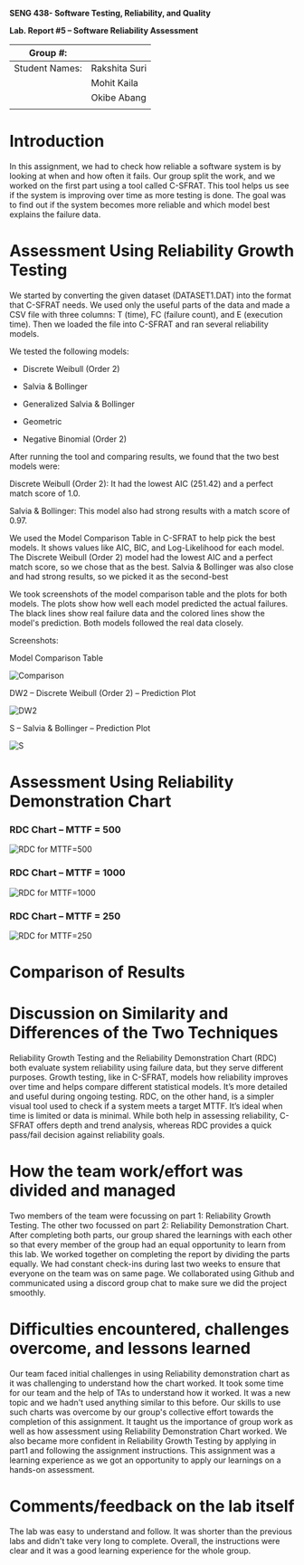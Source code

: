 **SENG 438- Software Testing, Reliability, and Quality**

**Lab. Report \#5 – Software Reliability Assessment**

| Group \#:       |   |
|-----------------|---|
| Student Names:  |Rakshita Suri   |
|                 |Mohit Kaila   |
|                 |Okibe Abang   |
|                 |   |

# Introduction

In this assignment, we had to check how reliable a software system is by looking at when and how often it fails. Our group split the work, and we worked on the first part using a tool called C-SFRAT. This tool helps us see if the system is improving over time as more testing is done. The goal was to find out if the system becomes more reliable and which model best explains the failure data.

# Assessment Using Reliability Growth Testing 

We started by converting the given dataset (DATASET1.DAT) into the format that C-SFRAT needs. We used only the useful parts of the data and made a CSV file with three columns: T (time), FC (failure count), and E (execution time). Then we loaded the file into C-SFRAT and ran several reliability models.

We tested the following models:

- Discrete Weibull (Order 2)

- Salvia & Bollinger

- Generalized Salvia & Bollinger

- Geometric

- Negative Binomial (Order 2)

After running the tool and comparing results, we found that the two best models were:

Discrete Weibull (Order 2): It had the lowest AIC (251.42) and a perfect match score of 1.0.

Salvia & Bollinger: This model also had strong results with a match score of 0.97.

We used the Model Comparison Table in C-SFRAT to help pick the best models. It shows values like AIC, BIC, and Log-Likelihood for each model. The Discrete Weibull (Order 2) model had the lowest AIC and a perfect match score, so we chose that as the best. Salvia & Bollinger was also close and had strong results, so we picked it as the second-best

We took screenshots of the model comparison table and the plots for both models. The plots show how well each model predicted the actual failures. The black lines show real failure data and the colored lines show the model's prediction. Both models followed the real data closely.

Screenshots:

Model Comparison Table

![Comparison](images/comparison.png)

DW2 – Discrete Weibull (Order 2) – Prediction Plot

![DW2](images/DW2.png)

S – Salvia & Bollinger – Prediction Plot

![S](images/S.png)

# Assessment Using Reliability Demonstration Chart 

### RDC Chart – MTTF = 500
![RDC for MTTF=500](./RDC(2).jpg)

### RDC Chart – MTTF = 1000
![RDC for MTTF=1000](./RDC(3).jpg)

### RDC Chart – MTTF = 250
![RDC for MTTF=250](./RDC(1).jpg)

# 

# Comparison of Results

# Discussion on Similarity and Differences of the Two Techniques
Reliability Growth Testing and the Reliability Demonstration Chart (RDC) both evaluate system reliability using failure data, but they serve different purposes. Growth testing, like in C-SFRAT, models how reliability improves over time and helps compare different statistical models. It’s more detailed and useful during ongoing testing. RDC, on the other hand, is a simpler visual tool used to check if a system meets a target MTTF. It’s ideal when time is limited or data is minimal. While both help in assessing reliability, C-SFRAT offers depth and trend analysis, whereas RDC provides a quick pass/fail decision against reliability goals.

# How the team work/effort was divided and managed
Two members of the team were focussing on part 1: Reliability Growth Testing. The other two focussed on part 2: Reliability Demonstration Chart. After completing both parts, our group shared the learnings with each other so that every member of the group had an equal opportunity to learn from this lab. We worked together on completing the report by dividing the parts equally. We had constant check-ins during last two weeks to ensure that everyone on the team was on same page. We collaborated using Github and communicated using a discord group chat to make sure we did the project smoothly. 

# Difficulties encountered, challenges overcome, and lessons learned
Our team faced initial challenges in using Reliability demonstration chart as it was challenging to understand how the chart worked. It took some time for our team and the help of TAs to understand how it worked. It was a new topic and we hadn't used anything similar to this before. Our skills to use such charts was overcome by our group's collective effort towards the completion of this assignment. It taught us the importance of group work as well as how assessment using Reliability Demonstration Chart worked. We also became more confident in Reliability Growth Testing by applying in part1 and following the assignment instructions. This assignment was a learning experience as we got an opportunity to apply our learnings on a hands-on assessment. 
# Comments/feedback on the lab itself
The lab was easy to understand and follow. It was shorter than the previous labs and didn't take very long to complete. Overall, the instructions were clear and it was a good learning experience for the whole group. 
